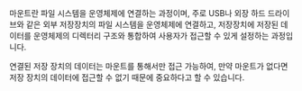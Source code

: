 마운트란 파일 시스템을 운영체제에 연결하는 과정이며,
주로 USB나 외장 하드 드라이브와 같은 외부 저장장치의 파일 시스템을 운영체제에 연결하고,
저장장치에 저장된 데이터를 운영체제의 디렉터리 구조와 통합하여 사용자가 접근할 수 있게 설정하는 과정입니다.

연결된 저장 장치의 데이터는 마운트를 통해서만 접근 가능하여,
만약 마운트가 없다면 저장 장치의 데이터에 접근할 수 없기 때문에 중요하다고 할 수 있습니다.
